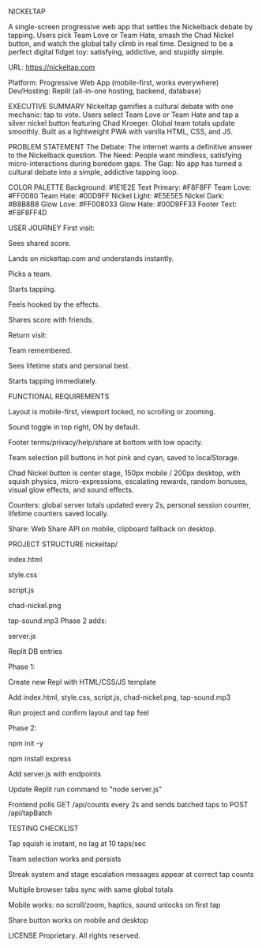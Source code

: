 NICKELTAP

A single-screen progressive web app that settles the Nickelback debate by tapping.
Users pick Team Love or Team Hate, smash the Chad Nickel button, and watch the global tally climb in real time.
Designed to be a perfect digital fidget toy: satisfying, addictive, and stupidly simple.

URL: https://nickeltap.com

Platform: Progressive Web App (mobile-first, works everywhere)
Dev/Hosting: Replit (all-in-one hosting, backend, database)

EXECUTIVE SUMMARY
Nickeltap gamifies a cultural debate with one mechanic: tap to vote. Users select Team Love or Team Hate and tap a silver nickel button featuring Chad Kroeger. Global team totals update smoothly. Built as a lightweight PWA with vanilla HTML, CSS, and JS.

PROBLEM STATEMENT
The Debate: The internet wants a definitive answer to the Nickelback question.
The Need: People want mindless, satisfying micro-interactions during boredom gaps.
The Gap: No app has turned a cultural debate into a simple, addictive tapping loop.

COLOR PALETTE
Background: #1E1E2E
Text Primary: #F8F8FF
Team Love: #FF0080
Team Hate: #00D9FF
Nickel Light: #E5E5E5
Nickel Dark: #B8B8B8
Glow Love: #FF008033
Glow Hate: #00D9FF33
Footer Text: #F8F8FF4D

USER JOURNEY
First visit:

Sees shared score.

Lands on nickeltap.com and understands instantly.

Picks a team.

Starts tapping.

Feels hooked by the effects.

Shares score with friends.

Return visit:

Team remembered.

Sees lifetime stats and personal best.

Starts tapping immediately.

FUNCTIONAL REQUIREMENTS

Layout is mobile-first, viewport locked, no scrolling or zooming.

Sound toggle in top right, ON by default.

Footer terms/privacy/help/share at bottom with low opacity.

Team selection pill buttons in hot pink and cyan, saved to localStorage.

Chad Nickel button is center stage, 150px mobile / 200px desktop, with squish physics, micro-expressions, escalating rewards, random bonuses, visual glow effects, and sound effects.

Counters: global server totals updated every 2s, personal session counter, lifetime counters saved locally.

Share: Web Share API on mobile, clipboard fallback on desktop.

PROJECT STRUCTURE
nickeltap/

index.html

style.css

script.js

chad-nickel.png

tap-sound.mp3
Phase 2 adds:

server.js

Replit DB entries

Phase 1:

Create new Repl with HTML/CSS/JS template

Add index.html, style.css, script.js, chad-nickel.png, tap-sound.mp3

Run project and confirm layout and tap feel

Phase 2:

npm init -y

npm install express

Add server.js with endpoints

Update Replit run command to "node server.js"

Frontend polls GET /api/counts every 2s and sends batched taps to POST /api/tapBatch

TESTING CHECKLIST

Tap squish is instant, no lag at 10 taps/sec

Team selection works and persists

Streak system and stage escalation messages appear at correct tap counts

Multiple browser tabs sync with same global totals

Mobile works: no scroll/zoom, haptics, sound unlocks on first tap

Share button works on mobile and desktop

LICENSE
Proprietary. All rights reserved.
